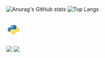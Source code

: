 ![Anurag's GitHub stats](https://github-readme-stats.vercel.app/api?username=GabrielEnzoMurai&show_icons=true&theme=dark)
![Top Langs](https://github-readme-stats.vercel.app/api/top-langs/?username=GabrielEnzoMurai&hide_progress=true)
<div style="display: inline_block"><br>
  <img align="center" alt="Gabs-Python" height="30" width="40" src="https://raw.githubusercontent.com/devicons/devicon/master/icons/python/python-original.svg">
</div> 
 
 ##
 
<div> 
  <a href = "mailto:gabriel.enzom@gmail.com"><img src="https://img.shields.io/badge/-Gmail-%23333?style=for-the-badge&logo=gmail&logoColor=white" target="_blank"></a>
  <a href="https://www.linkedin.com/in/gabriel-murai-233824234/" target="_blank"><img src="https://img.shields.io/badge/-LinkedIn-%230077B5?style=for-the-badge&logo=linkedin&logoColor=white" target="_blank"></a> 
  
</div>
